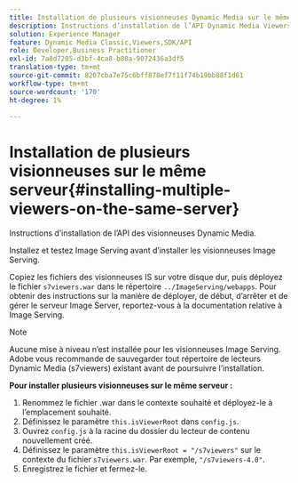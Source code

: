 ```yaml
---
title: Installation de plusieurs visionneuses Dynamic Media sur le même serveur
description: Instructions d’installation de l’API Dynamic Media Viewers.
solution: Experience Manager
feature: Dynamic Media Classic,Viewers,SDK/API
role: Developer,Business Practitioner
exl-id: 7a8d7205-d3bf-4ca8-b80a-9072436a3df5
translation-type: tm+mt
source-git-commit: 8207cba7e75c6bff878ef7f11f74b19bb88f1d61
workflow-type: tm+mt
source-wordcount: '170'
ht-degree: 1%

---
```


# Installation de plusieurs visionneuses sur le même serveur{#installing-multiple-viewers-on-the-same-server}

<!-- Updated April 06, 2021 from https://wiki.corp.adobe.com/pages/viewpage.action?spaceKey=scene7qa&title=s7Viewers%2C+S7SDK%2C+S7OnDemand+Release+Notes - Contact is Sasha -->

Instructions d’installation de l’API des visionneuses Dynamic Media.

Installez et testez Image Serving avant d’installer les visionneuses Image Serving.

Copiez les fichiers des visionneuses IS sur votre disque dur, puis déployez le fichier `s7viewers.war` dans le répertoire `../ImageServing/webapps`. Pour obtenir des instructions sur la manière de déployer, de début, d’arrêter et de gérer le serveur Image Server, reportez-vous à la documentation relative à Image Serving.

>[!NOTE]
>
>Aucune mise à niveau n’est installée pour les visionneuses Image Serving. Adobe vous recommande de sauvegarder tout répertoire de lecteurs Dynamic Media (s7viewers) existant avant de poursuivre l’installation.

**Pour installer plusieurs visionneuses sur le même serveur :**

1. Renommez le fichier .war dans le contexte souhaité et déployez-le à l’emplacement souhaité.
1. Définissez le paramètre `this.isViewerRoot` dans `config.js`.
1. Ouvrez `config.js` à la racine du dossier du lecteur de contenu nouvellement créé.
1. Définissez le paramètre `this.isViewerRoot = "/s7viewers"` sur le contexte du fichier `s7viewers.war`. Par exemple, `"/s7viewers-4.0"`.
1. Enregistrez le fichier et fermez-le.
